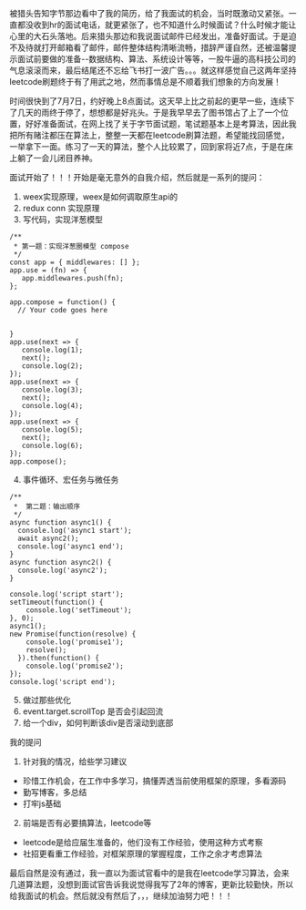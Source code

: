  
被猎头告知字节那边看中了我的简历，给了我面试的机会，当时既激动又紧张。一直都没收到hr的面试电话，就更紧张了，也不知道什么时候面试？什么时候才能让心里的大石头落地。后来猎头那边和我说面试邮件已经发出，准备好面试。于是迫不及待就打开邮箱看了邮件，邮件整体结构清晰流畅，措辞严谨自然，还被温馨提示面试前要做的准备--数据结构、算法、系统设计等等，一股牛逼的高科技公司的气息滚滚而来，最后结尾还不忘给飞书打一波广告。。。就这样感觉自己这两年坚持leetcode刷题终于有了用武之地，然而事情总是不顺着我们想象的方向发展！  


时间很快到了7月7日，约好晚上8点面试。这天早上比之前起的更早一些，连续下了几天的雨终于停了，想想都是好兆头。于是我早早去了图书馆占了上了一个位置，好好准备面试，在网上找了关于字节面试题，笔试题基本上是考算法，因此我把所有赌注都压在算法上，整整一天都在leetcode刷算法题，希望能找回感觉，一举拿下一面。练习了一天的算法，整个人比较累了，回到家将近7点，于是在床上躺了一会儿闭目养神。

面试开始了！！！开始是毫无意外的自我介绍，然后就是一系列的提问：

1. weex实现原理，weex是如何调取原生api的  
2. redux conn 实现原理  
3. 写代码，实现洋葱模型  
```
/**
 * 第一题：实现洋葱圈模型 compose
 */
const app = { middlewares: [] };
app.use = (fn) => {
   app.middlewares.push(fn);
};

app.compose = function() {
  // Your code goes here

  
}
app.use(next => {
   console.log(1);
   next();
   console.log(2);
});
app.use(next => {
   console.log(3);
   next();
   console.log(4);
});
app.use(next => {
   console.log(5);
   next();
   console.log(6);
});
app.compose();
```

4. 事件循环、宏任务与微任务  
```
/**
 *  第二题：输出顺序
 */
async function async1() {        
  console.log('async1 start');
  await async2();
  console.log('async1 end');
}
async function async2() {
  console.log('async2'); 
}

console.log('script start'); 
setTimeout(function() {
    console.log('setTimeout');
}, 0);  
async1();
new Promise(function(resolve) {
    console.log('promise1');
    resolve();
  }).then(function() {
    console.log('promise2');
});
console.log('script end');
```

5. 做过那些优化  
6. event.target.scrollTop 是否会引起回流  
7. 给一个div，如何判断该div是否滚动到底部  

我的提问  
1. 针对我的情况，给些学习建议  
  * 珍惜工作机会，在工作中多学习，搞懂弄透当前使用框架的原理，多看源码  
  * 勤写博客，多总结  
  * 打牢js基础  
2. 前端是否有必要搞算法，leetcode等  
  * leetcode是给应届生准备的，他们没有工作经验，使用这种方式考察  
  * 社招更看重工作经验，对框架原理的掌握程度，工作之余才考虑算法  

最后自然是没有通过，我一直以为面试官看中的是我在leetcode学习算法，会来几道算法题，没想到面试官告诉我说觉得我写了2年的博客，更新比较勤快，所以给我面试的机会。然后就没有然后了，，，继续加油努力吧！！！